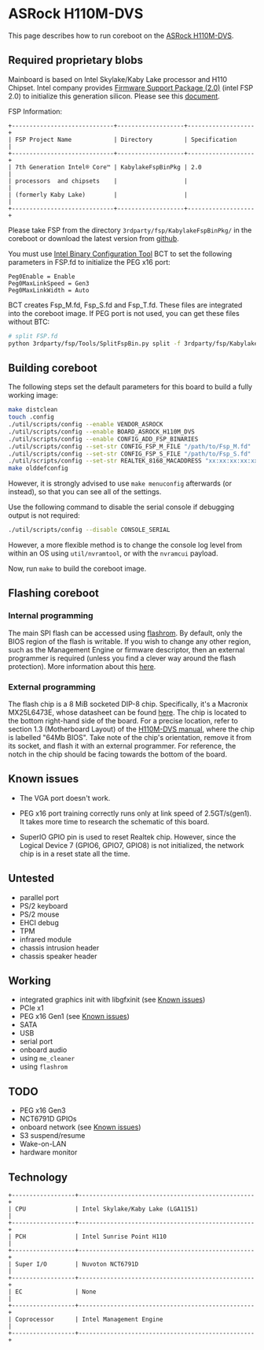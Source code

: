 # ASRock H110M-DVS

This page describes how to run coreboot on the [ASRock H110M-DVS].

## Required proprietary blobs

Mainboard is based on Intel Skylake/Kaby Lake processor and H110 Chipset.
Intel company provides [Firmware Support Package (2.0)](../../Documentation/soc/intel/fsp/index.md)
(intel FSP 2.0) to initialize this generation silicon. Please see this
[document](../../Documentation/soc/intel/code_development_model/code_development_model.md).

FSP Information:

```eval_rst
+-----------------------------+-------------------+-------------------+
| FSP Project Name            | Directory         | Specification     |
+-----------------------------+-------------------+-------------------+
| 7th Generation Intel® Core™ | KabylakeFspBinPkg | 2.0               |
| processors  and chipsets    |                   |                   |
| (formerly Kaby Lake)        |                   |                   |
+-----------------------------+-------------------+-------------------+
```

Please take FSP from the directory `3rdparty/fsp/KabylakeFspBinPkg/` in
the coreboot or download the latest version from [github][FSP github].

You must use [Intel Binary Configuration Tool] BCT to set the following
parameters in FSP.fd to initialize the PEG x16 port:

```
Peg0Enable = Enable
Peg0MaxLinkSpeed = Gen3
Peg0MaxLinkWidth = Auto
```

BCT creates Fsp_M.fd, Fsp_S.fd and Fsp_T.fd. These files are integrated
into the coreboot image. If PEG port is not used, you can get these files
without BTC:

```bash
# split FSP.fd
python 3rdparty/fsp/Tools/SplitFspBin.py split -f 3rdparty/fsp/KabylakeFspBinPkg/Fsp.fd
```

## Building coreboot

The following steps set the default parameters for this board to build a
fully working image:

```bash
make distclean
touch .config
./util/scripts/config --enable VENDOR_ASROCK
./util/scripts/config --enable BOARD_ASROCK_H110M_DVS
./util/scripts/config --enable CONFIG_ADD_FSP_BINARIES
./util/scripts/config --set-str CONFIG_FSP_M_FILE "/path/to/Fsp_M.fd"
./util/scripts/config --set-str CONFIG_FSP_S_FILE "/path/to/Fsp_S.fd"
./util/scripts/config --set-str REALTEK_8168_MACADDRESS "xx:xx:xx:xx:xx:xx"
make olddefconfig
```

However, it is strongly advised to use `make menuconfig` afterwards
(or instead), so that you can see all of the settings.

Use the following command to disable the serial console if debugging
output is not required:

```bash
./util/scripts/config --disable CONSOLE_SERIAL
```

However, a more flexible method is to change the console log level from
within an OS using `util/nvramtool`, or with the `nvramcui` payload.

Now, run `make` to build the coreboot image.

## Flashing coreboot

### Internal programming

The main SPI flash can be accessed using [flashrom]. By default, only
the BIOS region of the flash is writable. If you wish to change any
other region, such as the Management Engine or firmware descriptor, then
an external programmer is required (unless you find a clever way around
the flash protection). More information about this [here](../../Documentation/flash_tutorial/index.md).

### External programming

The flash chip is a 8 MiB socketed DIP-8 chip. Specifically, it's a
Macronix MX25L6473E, whose datasheet can be found [here][MX25L6473E].
The chip is located to the bottom right-hand side of the board. For
a precise location, refer to section 1.3 (Motherboard Layout) of the
[H110M-DVS manual], where the chip is labelled "64Mb BIOS". Take note of
the chip's orientation, remove it from its socket, and flash it with
an external programmer. For reference, the notch in the chip should be
facing towards the bottom of the board.

## Known issues

- The VGA port doesn't work.

- PEG x16 port training correctly runs only at link speed of 2.5GT/s(gen1).
  It takes more time to research the schematic of this board.

- SuperIO GPIO pin is used to reset Realtek chip. However, since the
  Logical Device 7 (GPIO6, GPIO7, GPIO8) is not initialized, the network
  chip is in a reset state all the time.

## Untested

- parallel port
- PS/2 keyboard
- PS/2 mouse
- EHCI debug
- TPM
- infrared module
- chassis intrusion header
- chassis speaker header

## Working

- integrated graphics init with libgfxinit (see [Known issues](#known-issues))
- PCIe x1
- PEG x16 Gen1 (see [Known issues](#known-issues))
- SATA
- USB
- serial port
- onboard audio
- using `me_cleaner`
- using `flashrom`

## TODO

- PEG x16 Gen3
- NCT6791D GPIOs
- onboard network (see [Known issues](#known-issues))
- S3 suspend/resume
- Wake-on-LAN
- hardware monitor

## Technology

```eval_rst
+------------------+--------------------------------------------------+
| CPU              | Intel Skylake/Kaby Lake (LGA1151)                |
+------------------+--------------------------------------------------+
| PCH              | Intel Sunrise Point H110                         |
+------------------+--------------------------------------------------+
| Super I/O        | Nuvoton NCT6791D                                 |
+------------------+--------------------------------------------------+
| EC               | None                                             |
+------------------+--------------------------------------------------+
| Coprocessor      | Intel Management Engine                          |
+------------------+--------------------------------------------------+
```

[ASRock H110M-DVS]: https://www.asrock.com/mb/Intel/H110M-DVS%20R2.0/
[FSP github]: https://github.com/IntelFsp/FSP
[Intel Binary Configuration Tool]: https://github.com/IntelFsp/BCT
[MX25L6473E]: http://www.macronix.com/Lists/Datasheet/Attachments/7380/MX25L6473E,%203V,%2064Mb,%20v1.4.pdf
[flashrom]: https://flashrom.org/Flashrom
[H110M-DVS manual]: http://asrock.pc.cdn.bitgravity.com/Manual/H110M-DVS%20R2.0.pdf
